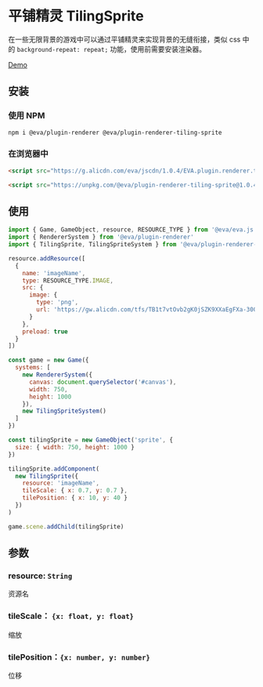 # 平铺精灵 TilingSprite

在一些无限背景的游戏中可以通过平铺精灵来实现背景的无缝衔接，类似 css 中的 `background-repeat: repeat;` 功能，使用前需要安装渲染器。

[Demo](https://eva.js.org/playground/#/tilingSprite)

## 安装

### 使用 NPM
```bash
npm i @eva/plugin-renderer @eva/plugin-renderer-tiling-sprite
```

### 在浏览器中
```html
<script src="https://g.alicdn.com/eva/jscdn/1.0.4/EVA.plugin.renderer.tilingSprite.min.js"></script>

<script src="https://unpkg.com/@eva/plugin-renderer-tiling-sprite@1.0.4/dist/EVA.plugin.renderer.tilingSprite.min.js"></script>
```

## 使用

```js
import { Game, GameObject, resource, RESOURCE_TYPE } from '@eva/eva.js'
import { RendererSystem } from '@eva/plugin-renderer'
import { TilingSprite, TilingSpriteSystem } from '@eva/plugin-renderer-tiling-sprite'

resource.addResource([
  {
    name: 'imageName',
    type: RESOURCE_TYPE.IMAGE,
    src: {
      image: {
        type: 'png',
        url: 'https://gw.alicdn.com/tfs/TB1t7vtOvb2gK0jSZK9XXaEgFXa-300-431.png'
      }
    },
    preload: true
  }
])

const game = new Game({
  systems: [
    new RendererSystem({
      canvas: document.querySelector('#canvas'),
      width: 750,
      height: 1000
    }),
    new TilingSpriteSystem()
  ]
})

const tilingSprite = new GameObject('sprite', {
  size: { width: 750, height: 1000 }
})

tilingSprite.addComponent(
  new TilingSprite({
    resource: 'imageName',
    tileScale: { x: 0.7, y: 0.7 },
    tilePosition: { x: 10, y: 40 }
  })
)

game.scene.addChild(tilingSprite)
```

## 参数

### resource: `String`

资源名

### tileScale： `{x: float, y: float}` 

缩放

### tilePosition：`{x: number, y: number}`

位移

<br/>
<br/>
<br/>
<br/>
<br/>
